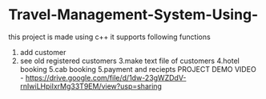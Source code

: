 # Travel-Management-System-Using-
this project is made using c++  it supports following functions 
1. add customer 
2. see old registered customers 
3.make text file of customers
4.hotel booking 5.cab booking 
5.payment and reciepts
PROJECT DEMO VIDEO - https://drive.google.com/file/d/1dw-23gWZDdV-rnIwiLHpiIxrMg33T9EM/view?usp=sharing
